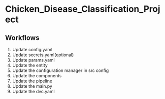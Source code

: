 # Chicken_Disease_Classification_Project



## Workflows
1. Update config.yaml
2. Update secrets.yaml(optional)
3. Update params.yaml
4. Update the entity
5. Update the configuration manager in src config
6. Update the components
7. Update the pipeline
8. Update the main.py
9. Update the dvc.yaml
